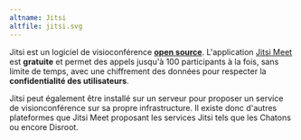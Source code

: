 ```yaml
---
altname: Jitsi
altfile: jitsi.svg
---
```


Jitsi est un logiciel de visioconférence [**open source**](https://github.com/jitsi/jitsi). L'application [Jitsi Meet](https://meet.jit.si/) est **gratuite** et permet des appels jusqu'à 100 participants à la fois, sans limite de temps, avec une chiffrement des données pour respecter la **confidentialité des utilisateurs**.

Jitsi peut également être installé sur un serveur pour proposer un service de visionconférence sur sa propre infrastructure. Il existe donc d'autres plateformes que Jitsi Meet proposant les services Jitsi tels que les Chatons ou encore Disroot.
